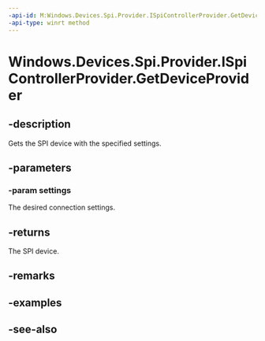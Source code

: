 ----api-id: M:Windows.Devices.Spi.Provider.ISpiControllerProvider.GetDeviceProvider(Windows.Devices.Spi.Provider.ProviderSpiConnectionSettings)
-api-type: winrt method
---<!-- Method syntaxpublic Windows.Devices.Spi.Provider.ISpiDeviceProvider GetDeviceProvider(Windows.Devices.Spi.Provider.ProviderSpiConnectionSettings settings)--># Windows.Devices.Spi.Provider.ISpiControllerProvider.GetDeviceProvider## -descriptionGets the SPI device with the specified settings.## -parameters### -param settingsThe desired connection settings.## -returnsThe SPI device.## -remarks## -examples## -see-also